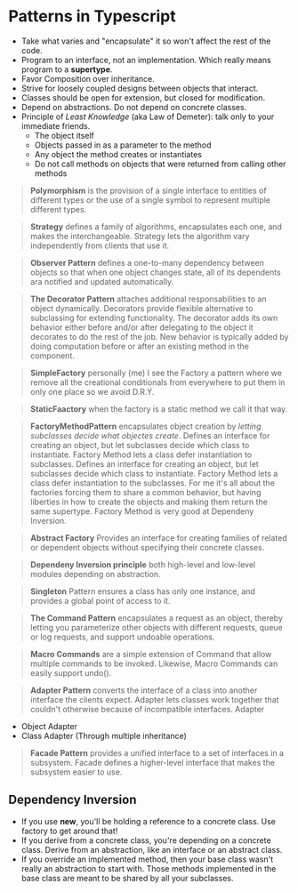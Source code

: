 # Patterns in Typescript

+ Take what varies and "encapsulate" it so won't affect the rest of the code.
+ Program to an interface, not an implementation. Which really means program to a **supertype**.
+ Favor Composition over inheritance.
+ Strive for loosely coupled designs between objects that interact.
+ Classes should be open for extension, but closed for modification.
+ Depend on abstractions. Do not depend on concrete classes.
+ Principle of _Least Knowledge_ (aka Law of Demeter): talk only to your immediate friends.
  + The object itself
  + Objects passed in as a parameter to the method
  + Any object the method creates or instantiates
  + Do not call methods on objects that were returned from calling other methods

> **Polymorphism** is the provision of a single interface to entities of different types or the use of a single symbol to represent multiple different types.

> **Strategy** defines a family of algorithms, encapsulates each one, and makes the interchangeable. Strategy lets the algorithm vary independently from clients that use it.

> **Observer Pattern** defines a one-to-many dependency between objects so that when one object changes state, all of its dependents ara notified and updated automatically.

> **The Decorator Pattern** attaches additional responsabilities to an object dynamically. Decorators provide flexible alternative to subclassing for extending functionality.
> The decorator adds its own behavior either before and/or after delegating to the object it decorates to do the rest of the job.
> New behavior is typically added by doing computation before or after an existing method in the component.

> **SimpleFactory** personally (me) I see the Factory a pattern where we remove all the creational conditionals from everywhere to put them in only one place so we avoid D.R.Y.

> **StaticFaactory** when the factory is a static method we call it that way.

> **FactoryMethodPattern** encapsulates object creation by _letting subclasses decide what objectes create_. Defines an interface for creating an object, but let subclasses decide which class to instantiate. Factory Method lets a class defer instantiation to subclasses.
> Defines an interface for creating an object, but let subclasses decide which class to instantiate. Factory Method lets a class defer instantiation to the subclasses.
> For me it's all about the factories forcing them to share a common behavior, but having liberties in how to create the objects and making them return the same supertype.
> Factory Method is very good at Dependeny Inversion.

> **Abstract Factory** Provides an interface for creating families of related or dependent objects without specifying their concrete classes.

> **Dependeny Inversion principle** both high-level and low-level modules depending on abstraction.

> **Singleton** Pattern ensures a class has only one instance, and provides a global point of access to it.

> **The Command Pattern** encapsulates a request as an object, thereby letting you parameterize other objects with different requests, queue or log requests, and support undoable operations.

> **Macro Commands** are a simple extension of Command that allow multiple commands to be invoked. Likewise, Macro Commands can easily support undo().

> **Adapter Pattern** converts the interface of a class into another interface the clients expect. Adapter lets classes work together that couldn't otherwise because of incompatible interfaces.
> Adapter
  + Object Adapter
  + Class Adapter (Through multiple inheritance)

> **Facade Pattern** provides a unified interface to a set of interfaces  in a subsystem. Facade defines a higher-level interface that makes the subsystem easier to use.

## Dependency Inversion

+ If you use **new**, you'll be holding a reference to a concrete class. Use factory to get around that!
+ If you derive from a concrete class, you're depending on a concrete class. Derive from an abstraction, like an interface or an abstract class.
+ If you override an implemented method, then your base class wasn't really an abstraction to start with. Those methods implemented in the base class are meant to be shared by all your subclasses.
